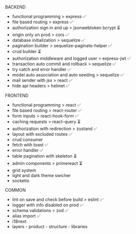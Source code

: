 BACKEND
- functional programming > express ✅
- file based routing > express ✅
- authorization sign in and up > jsonwebtoken bcrypt ⏳
- origin only on prod > cors ✅
- database initialization > sequelize ✅
- pagination builder > sequelize-paginate-helper ✅
- crud builder ⏳
- authorization middleware and logged user > express-jwt ✅
- transaction auto commit and rollback > sequelize ✅
- try catch and error handler ✅
- model auto association and auto seeding > sequelize ✅
- mail sender with jsx > react ✅
- hide api headers > helmet ✅

FRONTEND
- functional programming > react ✅
- file based routing > react-router ✅
- form inputs > react-hook-form ✅
- caching requests > react-query ⏳
- authorization with redirection > zustand ✅
- layout with excluded routes ✅
- crud consumer
- fetch with toast ✅
- error handler ✅
- table pagination with skeleton ⏳
- admin components > primereact ⏳
- grid system
- light and dark theme swicher
- socketio

COMMON
- lint on save and check before build > eslint ✅
- logger with info disabled on prod ✅
- schema validations > zod ✅
- alias import ✅
- i18next
- layers - product - structure - libraries